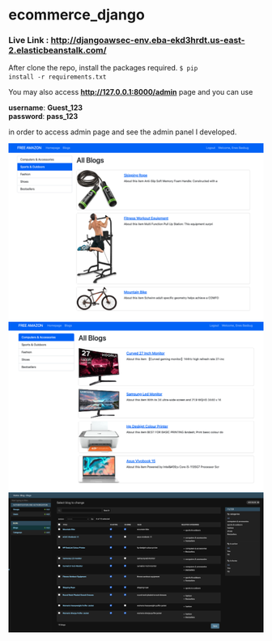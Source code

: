# ecommerce_django

### Live Link : http://djangoawsec-env.eba-ekd3hrdt.us-east-2.elasticbeanstalk.com/

After clone the repo, install the packages required.
<code>$ pip install -r requirements.txt
</code>

You may also access **http://127.0.0.1:8000/admin** page and you can use 

**username**: **Guest_123** 
<br/>
**password**: **pass_123** 
<br/>

in order to access admin page and see the admin panel I developed.


<img src="img/hp1.png" width="800">
<img src="img/hp2.png" width="800">
<img src="img/admin.png" width="1000">
